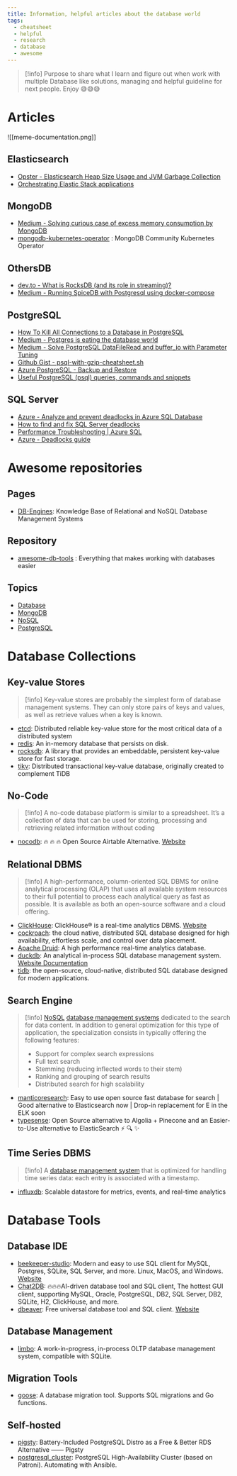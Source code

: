 ```yaml
---
title: Information, helpful articles about the database world
tags:
  - cheatsheet
  - helpful
  - research
  - database
  - awesome
---
```

>[!info]
>Purpose to share what I learn and figure out when work with multiple Database like solutions, managing and helpful guideline for next people. Enjoy 😅😅😅

# Articles

![[meme-documentation.png]]

## Elasticsearch

- [Opster - Elasticsearch Heap Size Usage and JVM Garbage Collection](https://opster.com/guides/elasticsearch/capacity-planning/elasticsearch-heap-size-usage/)
- [Orchestrating Elastic Stack applications](https://www.elastic.co/guide/en/cloud-on-k8s/current/k8s-orchestrating-elastic-stack-applications.html)
## MongoDB

- [Medium - Solving curious case of excess memory consumption by MongoDB](https://tech.oyorooms.com/mongodb-out-of-memory-kill-process-mongodb-using-too-much-memory-solved-44e9ae577bed)
- [mongodb-kubernetes-operator](https://github.com/mongodb/mongodb-kubernetes-operator) : MongoDB Community Kubernetes Operator
## OthersDB

- [dev.to - What is RocksDB (and its role in streaming)?](https://dev.to/mrkandreev/what-is-rocksdb-and-its-role-in-streaming-3bla)
- [Medium - Running SpiceDB with Postgresql using docker-compose](https://akoserwal.medium.com/running-spicedb-with-postgresql-using-docker-compose-cc7ee999da73)
## PostgreSQL

- [How To Kill All Connections to a Database in PostgreSQL](https://www.dbvis.com/thetable/how-to-kill-all-connections-to-a-database-in-postgresql/)
- [Medium - Postgres is eating the database world](https://medium.com/@fengruohang/postgres-is-eating-the-database-world-157c204dcfc4)
- [Medium - Solve PostgreSQL DataFileRead and buffer_io with Parameter Tuning](https://medium.com/@Monika_Yadav/solve-postgresql-datafileread-and-buffer-io-with-parameter-tuning-72c8a3d0c5be)
- [Github Gist - psql-with-gzip-cheatsheet.sh](https://gist.github.com/brock/7a7a70300096632cec30)
- [Azure PostgreSQL - Backup and Restore](https://learn.microsoft.com/en-us/azure/postgresql/flexible-server/concepts-backup-restore)
- [Useful PostgreSQL (psql) queries, commands and snippets](https://codefibershq.com/blog/useful-postgresql-pgsql-queries-commands-and-snippets)
## SQL Server

- [Azure - Analyze and prevent deadlocks in Azure SQL Database](https://learn.microsoft.com/en-us/azure/azure-sql/database/analyze-prevent-deadlocks?view=azuresql&tabs=ring-buffer)
- [How to find and fix SQL Server deadlocks](https://www.site24x7.com/learn/resolve-sql-server-deadlocks.html#:~:text=A%20Microsoft%20SQL%20Server%20deadlock,cancel%20one%20of%20the%20processes.)
- [Performance Troubleshooting | Azure SQL](https://www.youtube.com/playlist?list=PLlrxD0HtieHgDkZ84FfCSDLBcJmUn8ktU)
- [Azure - Deadlocks guide](https://learn.microsoft.com/en-us/sql/relational-databases/sql-server-deadlocks-guide?view=sql-server-ver16)
# Awesome repositories

## Pages

- [DB-Engines](https://db-engines.com/en/): Knowledge Base of Relational and NoSQL Database Management Systems
## Repository

- [awesome-db-tools](https://github.com/mgramin/awesome-db-tools) : Everything that makes working with databases easier
## Topics

- [Database](https://github.com/topics/database)
- [MongoDB](https://github.com/topics/mongodb)
- [NoSQL](https://github.com/topics/nosql)
- [PostgreSQL](https://github.com/topics/postgresql)
# Database Collections

## Key-value Stores

>[!info]
>Key-value stores are probably the simplest form of database management systems. They can only store pairs of keys and values, as well as retrieve values when a key is known.

- [etcd](https://github.com/etcd-io/etcd): Distributed reliable key-value store for the most critical data of a distributed system
- [redis](https://github.com/redis/redis): An in-memory database that persists on disk.
- [rocksdb](https://github.com/facebook/rocksdb): A library that provides an embeddable, persistent key-value store for fast storage.
- [tikv](https://github.com/tikv/tikv): Distributed transactional key-value database, originally created to complement TiDB
## No-Code

>[!info]
>A no-code database platform is similar to a spreadsheet. It’s a collection of data that can be used for storing, processing and retrieving related information without coding

- [nocodb](https://github.com/nocodb/nocodb): 🔥 🔥 🔥 Open Source Airtable Alternative. [Website](https://nocodb.com/)
## Relational DBMS

>[!info]
>A high-performance, column-oriented SQL DBMS for online analytical processing (OLAP) that uses all available system resources to their full potential to process each analytical query as fast as possible. It is available as both an open-source software and a cloud offering.

- [ClickHouse](https://github.com/ClickHouse/ClickHouse): ClickHouse® is a real-time analytics DBMS. [Website](https://clickhouse.com/)
- [cockroach](https://github.com/cockroachdb/cockroach): the cloud native, distributed SQL database designed for high availability, effortless scale, and control over data placement.
- [Apache Druid](https://github.com/apache/druid): A high performance real-time analytics database.
- [duckdb](https://github.com/duckdb/duckdb): An analytical in-process SQL database management system. [Website Documentation](https://duckdb.org/docs/)
- [tidb](https://github.com/pingcap/tidb): the open-source, cloud-native, distributed SQL database designed for modern applications.
## Search Engine

>[!info]
>[NoSQL](https://db-engines.com/en/article/NoSQL) [database management systems](https://db-engines.com/en/article/Database+Management+System) dedicated to the search for data content. In addition to general optimization for this type of application, the specialization consists in typically offering the following features:
>- Support for complex search expressions
>- Full text search
>- Stemming (reducing inflected words to their stem)
>- Ranking and grouping of search results
>- Distributed search for high scalability

- [manticoresearch](https://github.com/manticoresoftware/manticoresearch): Easy to use open source fast database for search | Good alternative to Elasticsearch now | Drop-in replacement for E in the ELK soon
- [typesense](https://github.com/typesense/typesense): Open Source alternative to Algolia + Pinecone and an Easier-to-Use alternative to ElasticSearch ⚡ 🔍 ✨
## Time Series DBMS

>[!info]
>A [database management system](https://db-engines.com/en/article/Database+Management+System) that is optimized for handling time series data: each entry is associated with a timestamp.

- [influxdb](https://github.com/influxdata/influxdb): Scalable datastore for metrics, events, and real-time analytics
# Database Tools
## Database IDE

- [beekeeper-studio](https://github.com/beekeeper-studio/beekeeper-studio): Modern and easy to use SQL client for MySQL, Postgres, SQLite, SQL Server, and more. Linux, MacOS, and Windows. [Website](https://www.beekeeperstudio.io/)
- [Chat2DB](https://github.com/CodePhiliaX/Chat2DB): 🔥🔥🔥AI-driven database tool and SQL client, The hottest GUI client, supporting MySQL, Oracle, PostgreSQL, DB2, SQL Server, DB2, SQLite, H2, ClickHouse, and more.
- [dbeaver](https://github.com/dbeaver/dbeaver): Free universal database tool and SQL client. [Website](https://dbeaver.io/)
## Database Management

- [limbo](https://github.com/tursodatabase/limbo): A work-in-progress, in-process OLTP database management system, compatible with SQLite.
## Migration Tools

- [goose](https://github.com/pressly/goose): A database migration tool. Supports SQL migrations and Go functions.
## Self-hosted

- [pigsty](https://github.com/Vonng/pigsty): Battery-Included PostgreSQL Distro as a Free & Better RDS Alternative —— Pigsty
- [postgresql_cluster](https://github.com/vitabaks/postgresql_cluster): PostgreSQL High-Availability Cluster (based on Patroni). Automating with Ansible.